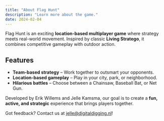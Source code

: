 ```yaml
---
title: "About Flag Hunt"
description: "Learn more about the game."
date: 2024-02-04
---
```


Flag Hunt is an exciting **location-based multiplayer game** where strategy meets real-world movement. Inspired by classic **Living Stratego**, it combines competitive gameplay with outdoor action.

## Features
- **Team-based strategy** – Work together to outsmart your opponents.
- **Location-based gameplay** – Play in your city, park, or neighborhood.
- **Hilarious battles** – Choose between a Chainsaw, Baseball Bat, or Net Gun.

Developed by Erik Willems and Jelle Kamsma, our goal is to create a **fun, active, and strategic** experience that brings players together.

Got feedback? Contact us at jelle@digitaldigging.nl!